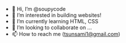 - 👋 Hi, I’m @soupycode
- 👀 I’m interested in building websites!
- 🌱 I’m currently learning HTML, CSS
- 💞️ I’m looking to collaborate on ...
- 📫 How to reach me (tsunsami1@gmail.com)

<!---
soupycode/soupycode is a ✨ special ✨ repository because its `README.md` (this file) appears on your GitHub profile.
You can click the Preview link to take a look at your changes.
--->
